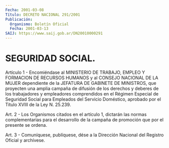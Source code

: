 ```yaml
---
Fecha: 2001-03-08
Título: DECRETO NACIONAL 291/2001
Publicación:
  Organismo: Boletín Oficial
  Fecha: 2001-03-13
SAIJ: https://www.saij.gob.ar/DN20010000291
---
```

# SEGURIDAD SOCIAL.

<a id="1"></a>
Artículo  1  -  Encomiéndase al MINISTERIO  DE  TRABAJO,  EMPLEO  Y FORMACION DE RECURSOS  HUMANOS  y  al CONSEJO NACIONAL DE LA MUJER dependiente de la JEFATURA DE GABINETE  DE MINISTROS, que proyecten una amplia campaña de difusión de los derechos  y  deberes  de  los trabajadores  y empleadores comprendidos en el Régimen Especial de Seguridad Social  para  Empleados  del Servicio Doméstico, aprobado por el Título XVIII de la Ley N. 25.239.

<a id="2"></a>
Art. 2 - Los Organismos citados en el  artículo  1,  dictarán  las normas   complementarias  para  el  desarrollo  de  la  campaña  de promoción que por el presente se ordena.

<a id="3"></a>
Art. 3 -  Comuníquese, publíquese, dése a la Dirección Nacional del Registro Oficial y archívese.